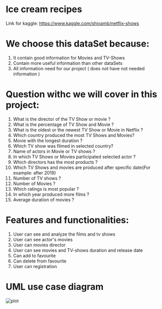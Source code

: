 # Ice cream recipes

Link for kaggle:
https://www.kaggle.com/shivamb/netflix-shows

# We choose this dataSet because:
1. It contain good information for Movies and TV-Shows
2. Contain more useful information than other dataSets
3. All information need for our project ( does not have not needed information )

# Question withc we will cover in this project:
1. What is the director of the TV Show or movie ?
2. What is the percentage of TV Show and Movie ?
3. What is the oldest or the newest TV Show or Movie in Netflix ?
4. Which country produced the most TV Shows and Movies?
5. Movie with the longest duration  ?
6. Which TV show was filmed in selected country?
7. Name of actors in Movie or TV shows ?
8. In which TV Shows or Movies participated selected actor ?
9. Which directors has the most products ?
10. Which TV Shows and movies are produced after specific date(For example: after 2019)
11. Number of TV shows ?
12. Number of Movies ?
13. Which ratings is most popular ?
14. In which year produced more films ?
15. Average duration of movies ?

# Features and functionalities:
1. User can see and analyze the films and tv shows
2. User can see actor's movies
3. User can movies director
4. User can see movies and TV-shows duration and release date
5. Can add to favourite
6. Can delete from favourite
7. User can registration

# UML use case diagram
![plot](/Users/onlinebankhalyk/Downloads/Shyngys_and_his_friends_uml_diagram.jpeg)